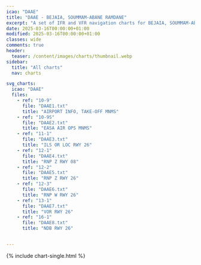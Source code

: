 ```yaml
---
icao: "DAAE" 
title: "DAAE - BEJAIA, SOUMMAM-ABANE RAMDANE"
excerpt: "A set of IFR and VFR navigation charts for BEJAIA, SOUMMAM-ABANE RAMDANE Airport"
date: 2025-03-16T00:00:00+01:00
modified: 2025-03-16T00:00:00+01:00
classes: wide
comments: true
header:
  teaser: /content/images/charts/thumbnail.webp
sidebar:
  title: "All charts"
  nav: charts

svg_charts:
  icao: "DAAE"
  files:
    - ref: "10-9"
      file: "DAAE1.txt"
      title: "AIRPORT INFO, TAKE-OFF MNMS"
    - ref: "10-9S"
      file: "DAAE2.txt"
      title: "EASA AIR OPS MNMS"
    - ref: "11-1"
      file: "DAAE3.txt"
      title: "ILS OR LOC RWY 26"
    - ref: "12-1"
      file: "DAAE4.txt"
      title: "RNP Z RWY 08"
    - ref: "12-2"
      file: "DAAE5.txt"
      title: "RNP Z RWY 26"
    - ref: "12-3"
      file: "DAAE6.txt"
      title: "RNP W RWY 26"
    - ref: "13-1"
      file: "DAAE7.txt"
      title: "VOR RWY 26"
    - ref: "16-1"
      file: "DAAE8.txt"
      title: "NDB RWY 26"


---
```


{% include chart-single.html %}
